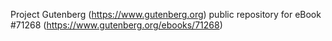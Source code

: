 Project Gutenberg (https://www.gutenberg.org) public repository for
eBook #71268 (https://www.gutenberg.org/ebooks/71268)
